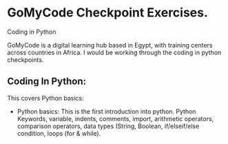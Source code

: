# GoMyCode Checkpoint Exercises.
Coding in Python 


GoMyCode is a digital learning hub based in Egypt, with training centers across countries in Africa. I would be working through the coding in python checkpoints. 

## Coding In Python:

This covers Python basics:
- Python basics: This is the first introduction into python. Python Keywords, variable, indents, comments, import, arithmetic operators, comparison operators, data types (String, Boolean, if/elseif/else condition, loops (for & while).
